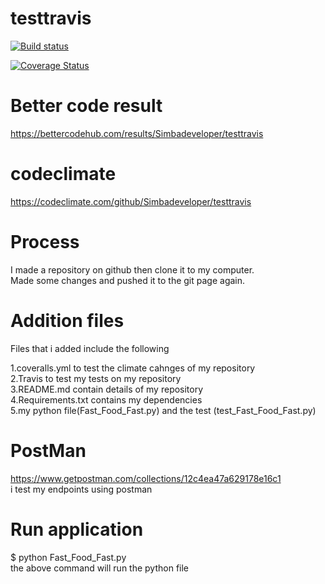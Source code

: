 # testtravis
[![Build status](https://travis-ci.org/Simbadeveloper/testtravis.svg?master)](https://travis-ci.org/Simbadeveloper)



[![Coverage Status](https://coveralls.io/repos/github/Simbadeveloper/testtravis/badge.svg?branch=master)](https://coveralls.io/github/Simbadeveloper/testtravis?branch=master)

# Better code result
https://bettercodehub.com/results/Simbadeveloper/testtravis


# codeclimate
https://codeclimate.com/github/Simbadeveloper/testtravis

# Process
I made a repository on github then clone it to my computer.<br>
Made some changes and pushed it to the git page again.<br>

# Addition files
Files that i added include the following<br>

1.coveralls.yml to test the climate cahnges of my repository<br>
2.Travis to test my tests on my repository<br>
3.README.md contain details of my repository<br>
4.Requirements.txt contains my dependencies<br>
5.my python file(Fast_Food_Fast.py) and the test (test_Fast_Food_Fast.py)<br>

# PostMan

https://www.getpostman.com/collections/12c4ea47a629178e16c1 <br>
i test my endpoints using postman<br>

# Run application
 $ python Fast_Food_Fast.py <br>
the above command will run the python file<br>
